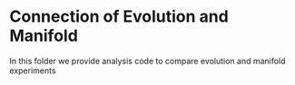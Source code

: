 Connection of Evolution and Manifold
==============

In this folder we provide analysis code to compare evolution and manifold experiments